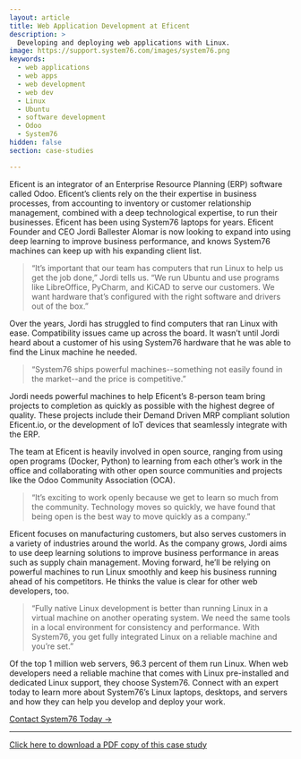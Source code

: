 ```yaml
---
layout: article
title: Web Application Development at Eficent
description: >
  Developing and deploying web applications with Linux.
image: https://support.system76.com/images/system76.png
keywords:
  - web applications
  - web apps
  - web development
  - web dev
  - Linux
  - Ubuntu
  - software development
  - Odoo
  - System76
hidden: false
section: case-studies

---
```


Eficent is an integrator of an Enterprise Resource Planning (ERP) software 
called Odoo. Eficent’s clients rely on the their expertise in business 
processes, from accounting to inventory or customer relationship management, 
combined with a deep technological expertise, to run their businesses. Eficent 
has been using System76 laptops for years. Eficent Founder and CEO Jordi 
Ballester Alomar is now looking to expand into using deep learning to improve 
business performance, and knows System76 machines can keep up with his 
expanding client list.

> “It’s important that our team has computers that run Linux to help us get 
> the job done,” Jordi tells us. “We run Ubuntu and use programs like 
> LibreOffice, PyCharm, and KiCAD to serve our customers. We want hardware 
> that’s configured with the right software and drivers out of the box.”

Over the years, Jordi has struggled to find computers that ran Linux with 
ease. Compatibility issues came up across the board. It wasn’t until Jordi 
heard about a customer of his using System76 hardware that he was able to 
find the Linux machine he needed.

> “System76 ships powerful machines--something not easily found in the 
> market--and the price is competitive.”

Jordi needs powerful machines to help Eficent’s 8-person team bring projects 
to completion as quickly as possible with the highest degree of quality. These 
projects include their Demand Driven MRP compliant solution Eficent.io, or the 
development of IoT devices that seamlessly integrate with the ERP.

The team at Eficent is heavily involved in open source, ranging from using 
open programs (Docker, Python) to learning from each other’s work in the 
office and collaborating with  other open source communities and projects like 
the Odoo Community Association (OCA).

> “It’s exciting to work openly because we get to learn so much from the 
> community. Technology moves so quickly, we have found that being open is 
> the best way to move quickly as a company.”

Eficent focuses on manufacturing customers, but also serves customers in a 
variety of industries around the world. As the company grows, Jordi aims to 
use deep learning solutions to improve business performance in areas such as 
supply chain management. Moving forward, he’ll be relying on powerful machines 
to run Linux smoothly and keep his business running ahead of his competitors. 
He thinks the value is clear for other web developers, too.

> “Fully native Linux development is better than running Linux in a virtual 
> machine on another operating system. We need the same tools in a local 
> environment for consistency and performance. With System76, you get fully 
> integrated Linux on a reliable machine and you’re set.”

Of the top 1 million web servers, 96.3 percent of them run Linux. When web 
developers need a reliable machine that comes with Linux pre-installed and 
dedicated Linux support, they choose System76. Connect with an expert today to 
learn more about  System76’s Linux laptops, desktops, and servers and how they 
can help you develop and deploy your work.

[Contact System76 Today →](https://system76.com/contact/)

---

[Click here to download a PDF copy of this case study](https://github.com/system76/docs/raw/gh-pages/pdfs/case-studies/system76-case-study_web-development-jordi-alomar-eficent.pdf)

